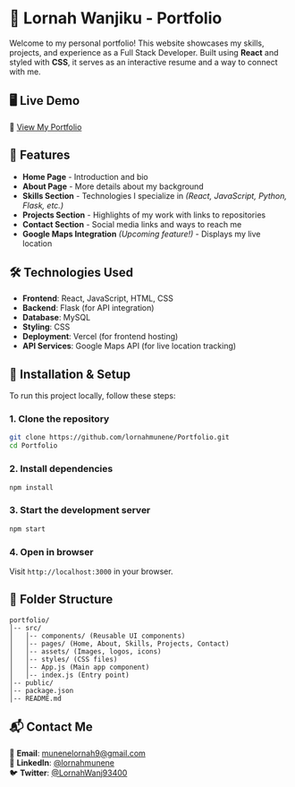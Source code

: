 # 🚀 Lornah Wanjiku - Portfolio

Welcome to my personal portfolio! This website showcases my skills, projects, and experience as a Full Stack Developer. Built using **React** and styled with **CSS**, it serves as an interactive resume and a way to connect with me.

## 🖥️ Live Demo

🔗 [View My Portfolio](https://portfolio-1cfimklfh-munene-lornahs-projects.vercel.app/) 

## 📌 Features

- **Home Page** - Introduction and bio
- **About Page** - More details about my background
- **Skills Section** - Technologies I specialize in *(React, JavaScript, Python, Flask, etc.)*
- **Projects Section** - Highlights of my work with links to repositories
- **Contact Section** - Social media links and ways to reach me
- **Google Maps Integration** *(Upcoming feature!)* - Displays my live location

## 🛠️ Technologies Used

- **Frontend**: React, JavaScript, HTML, CSS
- **Backend**: Flask (for API integration)
- **Database**: MySQL
- **Styling**: CSS
- **Deployment**: Vercel (for frontend hosting)
- **API Services**: Google Maps API (for live location tracking)

## 🚀 Installation & Setup

To run this project locally, follow these steps:

### 1. Clone the repository

```sh
git clone https://github.com/lornahmunene/Portfolio.git
cd Portfolio
```

### 2. Install dependencies

```sh
npm install
```

### 3. Start the development server

```sh
npm start
```

### 4. Open in browser
Visit `http://localhost:3000` in your browser.

## 📂 Folder Structure

```
portfolio/
│-- src/
│   │-- components/ (Reusable UI components)
│   │-- pages/ (Home, About, Skills, Projects, Contact)
│   │-- assets/ (Images, logos, icons)
│   │-- styles/ (CSS files)
│   │-- App.js (Main app component)
│   │-- index.js (Entry point)
│-- public/
│-- package.json
│-- README.md
```

## 📬 Contact Me

📧 **Email**: [munenelornah9@gmail.com](munenelornah9@gmail.com)  
💼 **LinkedIn**: [@lornahmunene](https://www.linkedin.com/in/lornah-munene-3b5a49309)  
🐦 **Twitter**: [@LornahWanj93400](https://x.com/LornahWanj93400)

